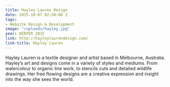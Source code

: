 ```yaml
---
title: Hayley Lauren Design
date: 2015-10-07 02:58:00 Z
tags:
- Website Design & Development
image: "/uploads/hayley.jpg"
year: WINTER 2015
link: http://hayleylaurendesign.com/
link-title: Hayley Lauren
---
```


Hayley Lauren is a textile designer and artist based in Melbourne, Australia. Hayley&rsquo;s art and designs come in a variety of styles and mediums. From watercolour to organic line work, to stencils cuts and detailed wildlife drawings. Her free flowing designs are a creative expression and insight into the way she sees the world.

